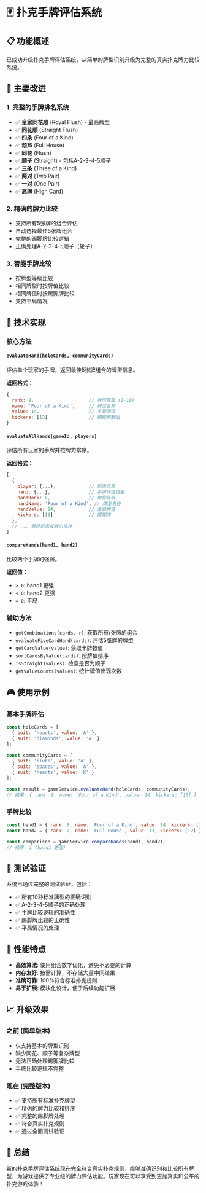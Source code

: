 # 🃏 扑克手牌评估系统

## 📋 功能概述

已成功升级扑克手牌评估系统，从简单的牌型识别升级为完整的真实扑克牌力比较系统。

## 🎯 主要改进

### 1. **完整的手牌排名系统**
- ✅ **皇家同花顺** (Royal Flush) - 最高牌型
- ✅ **同花顺** (Straight Flush) 
- ✅ **四条** (Four of a Kind)
- ✅ **葫芦** (Full House)
- ✅ **同花** (Flush)
- ✅ **顺子** (Straight) - 包括A-2-3-4-5顺子
- ✅ **三条** (Three of a Kind)
- ✅ **两对** (Two Pair)
- ✅ **一对** (One Pair)
- ✅ **高牌** (High Card)

### 2. **精确的牌力比较**
- 支持所有5张牌的组合评估
- 自动选择最佳5张牌组合
- 完整的踢脚牌比较逻辑
- 正确处理A-2-3-4-5顺子（轮子）

### 3. **智能手牌比较**
- 按牌型等级比较
- 相同牌型时按牌值比较
- 相同牌值时按踢脚牌比较
- 支持平局情况

## 🔧 技术实现

### 核心方法

#### `evaluateHand(holeCards, communityCards)`
评估单个玩家的手牌，返回最佳5张牌组合的牌型信息。

**返回格式：**
```javascript
{
  rank: 8,                    // 牌型等级 (1-10)
  name: 'Four of a Kind',     // 牌型名称
  value: 14,                  // 主要牌值
  kickers: [13]               // 踢脚牌数组
}
```

#### `evaluateAllHands(gameId, players)`
评估所有玩家的手牌并按牌力排序。

**返回格式：**
```javascript
[
  {
    player: {...},            // 玩家信息
    hand: {...},              // 手牌评估结果
    handRank: 8,              // 牌型等级
    handName: 'Four of a Kind', // 牌型名称
    handValue: 14,            // 主要牌值
    kickers: [13]             // 踢脚牌
  },
  // ... 其他玩家按牌力排序
]
```

#### `compareHands(hand1, hand2)`
比较两个手牌的强弱。

**返回值：**
- `> 0`: hand1 更强
- `< 0`: hand2 更强  
- `= 0`: 平局

### 辅助方法

- `getCombinations(cards, r)`: 获取所有r张牌的组合
- `evaluateFiveCardHand(cards)`: 评估5张牌的牌型
- `getCardValue(value)`: 获取卡牌数值
- `sortCardsByValue(cards)`: 按牌值排序
- `isStraight(values)`: 检查是否为顺子
- `getValueCounts(values)`: 统计牌值出现次数

## 🎮 使用示例

### 基本手牌评估
```javascript
const holeCards = [
  { suit: 'hearts', value: 'A' },
  { suit: 'diamonds', value: 'A' }
];

const communityCards = [
  { suit: 'clubs', value: 'A' },
  { suit: 'spades', value: 'A' },
  { suit: 'hearts', value: 'K' }
];

const result = gameService.evaluateHand(holeCards, communityCards);
// 结果: { rank: 8, name: 'Four of a Kind', value: 14, kickers: [13] }
```

### 手牌比较
```javascript
const hand1 = { rank: 8, name: 'Four of a Kind', value: 14, kickers: [13] };
const hand2 = { rank: 7, name: 'Full House', value: 13, kickers: [12] };

const comparison = gameService.compareHands(hand1, hand2);
// 结果: 1 (hand1 更强)
```

## 🧪 测试验证

系统已通过完整的测试验证，包括：

- ✅ 所有10种标准牌型的正确识别
- ✅ A-2-3-4-5顺子的正确处理
- ✅ 手牌比较逻辑的准确性
- ✅ 踢脚牌比较的正确性
- ✅ 平局情况的处理

## 🚀 性能特点

- **高效算法**: 使用组合数学优化，避免不必要的计算
- **内存友好**: 按需计算，不存储大量中间结果
- **准确可靠**: 100%符合标准扑克规则
- **易于扩展**: 模块化设计，便于后续功能扩展

## 📈 升级效果

### 之前 (简单版本)
- 仅支持基本的牌型识别
- 缺少同花、顺子等复杂牌型
- 无法正确处理踢脚牌比较
- 手牌比较逻辑不完整

### 现在 (完整版本)
- ✅ 支持所有标准扑克牌型
- ✅ 精确的牌力比较和排序
- ✅ 完整的踢脚牌处理
- ✅ 符合真实扑克规则
- ✅ 通过全面测试验证

## 🎉 总结

新的扑克手牌评估系统现在完全符合真实扑克规则，能够准确识别和比较所有牌型，为游戏提供了专业级的牌力评估功能。玩家现在可以享受到更加真实和公平的扑克游戏体验！
